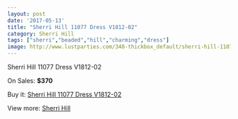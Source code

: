 ```yaml
---
layout: post
date: '2017-05-13'
title: "Sherri Hill 11077 Dress V1812-02"
category: Sherri Hill
tags: ["sherri","beaded","hill","charming","dress"]
image: http://www.lustparties.com/348-thickbox_default/sherri-hill-11077-dress-v1812-02.jpg
---
```

Sherri Hill 11077 Dress V1812-02

On Sales: **$370**
<a href="https://www.lustparties.com/en/sherri-hill/125-sherri-hill-11077-dress-v1812-02.html"><amp-img layout="responsive" width="600" height="600" src="//www.lustparties.com/348-thickbox_default/sherri-hill-11077-dress-v1812-02.jpg" alt="Sherri Hill 11077 Dress V1812-02 0" /></a>
<a href="https://www.lustparties.com/en/sherri-hill/125-sherri-hill-11077-dress-v1812-02.html"><amp-img layout="responsive" width="600" height="600" src="//www.lustparties.com/350-thickbox_default/sherri-hill-11077-dress-v1812-02.jpg" alt="Sherri Hill 11077 Dress V1812-02 1" /></a>
<a href="https://www.lustparties.com/en/sherri-hill/125-sherri-hill-11077-dress-v1812-02.html"><amp-img layout="responsive" width="600" height="600" src="//www.lustparties.com/349-thickbox_default/sherri-hill-11077-dress-v1812-02.jpg" alt="Sherri Hill 11077 Dress V1812-02 2" /></a>

Buy it: [Sherri Hill 11077 Dress V1812-02](https://www.lustparties.com/en/sherri-hill/125-sherri-hill-11077-dress-v1812-02.html "Sherri Hill 11077 Dress V1812-02")

View more: [Sherri Hill](https://www.lustparties.com/en/2-sherri-hill "Sherri Hill")